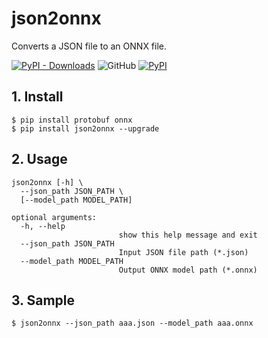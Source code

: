 # json2onnx
Converts a JSON file to an ONNX file.

[![PyPI - Downloads](https://img.shields.io/pypi/dm/json2onnx?color=2BAF2B&label=Downloads%EF%BC%8FInstalled)](https://pypistats.org/packages/json2onnx) ![GitHub](https://img.shields.io/github/license/PINTO0309/json2onnx?color=2BAF2B) [![PyPI](https://img.shields.io/pypi/v/json2onnx?color=2BAF2B)](https://pypi.org/project/json2onnx/)

## 1. Install

```
$ pip install protobuf onnx
$ pip install json2onnx --upgrade
```

## 2. Usage

```
json2onnx [-h] \
  --json_path JSON_PATH \
  [--model_path MODEL_PATH]

optional arguments:
  -h, --help
                        show this help message and exit
  --json_path JSON_PATH
                        Input JSON file path (*.json)
  --model_path MODEL_PATH
                        Output ONNX model path (*.onnx)
```

## 3. Sample

```
$ json2onnx --json_path aaa.json --model_path aaa.onnx
```
